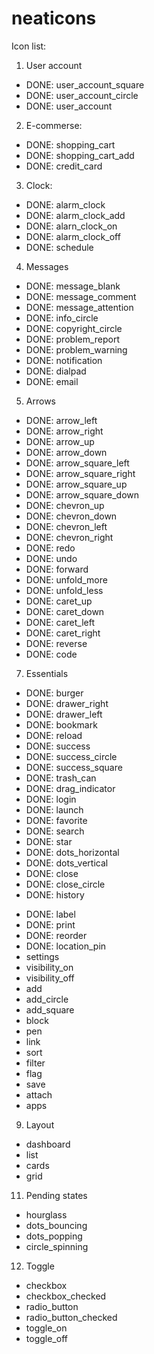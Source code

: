# neaticons

Icon list:
1. User account
- DONE: user_account_square
- DONE: user_account_circle
- DONE: user_account

2. E-commerse:
- DONE: shopping_cart
- DONE: shopping_cart_add
- DONE: credit_card

3. Clock:
- DONE: alarm_clock
- DONE: alarm_clock_add
- DONE: alarn_clock_on
- DONE: alarm_clock_off
- DONE: schedule

4. Messages
- DONE: message_blank
- DONE: message_comment
- DONE: message_attention
- DONE: info_circle
- DONE: copyright_circle
- DONE: problem_report
- DONE: problem_warning
- DONE: notification
- DONE: dialpad
- DONE: email

5. Arrows
- DONE: arrow_left
- DONE: arrow_right
- DONE: arrow_up
- DONE: arrow_down
- DONE: arrow_square_left
- DONE: arrow_square_right
- DONE: arrow_square_up
- DONE: arrow_square_down
- DONE: chevron_up
- DONE: chevron_down
- DONE: chevron_left
- DONE: chevron_right
- DONE: redo
- DONE: undo
- DONE: forward
- DONE: unfold_more
- DONE: unfold_less
- DONE: caret_up
- DONE: caret_down
- DONE: caret_left
- DONE: caret_right
- DONE: reverse
- DONE: code

<!-- 6. Screen
- aspect_ratio
- zoom_in
- zoom_out
- fullscreen_enter
- fullscreen_exit -->

7. Essentials
- DONE: burger
- DONE: drawer_right
- DONE: drawer_left
- DONE: bookmark
- DONE: reload
- DONE: success
- DONE: success_circle
- DONE: success_square
- DONE: trash_can
- DONE: drag_indicator
- DONE: login
- DONE: launch
- DONE: favorite
- DONE: search
- DONE: star
- DONE: dots_horizontal
- DONE: dots_vertical
- DONE: close
- DONE: close_circle
- DONE: history
<!-- - home -->
- DONE: label
- DONE: print
- DONE: reorder
- DONE: location_pin
- settings
- visibility_on
- visibility_off
- add
- add_circle
- add_square
- block
- pen
- link
- sort
- filter
- flag
- save
- attach
- apps


<!-- 8. Dates
- calendar_blank
- calendar_range
- calendar_event -->

9. Layout
- dashboard
- list
- cards
- grid

<!-- 10. Media control
- play
- play_circle
- pause
- pause_circle
- stop
- stop_circle
- eject
- eject_circle
- fast_forward
- fast_forward_circle
- fast_rewind
- fast_rewind_circle
- playlist_add
- playlist_checked
- playlist_play
- shuffle
- skip_next
- skip_next_circle
- skip_previous
- skip_previous_circle
- volume_up
- volume_down
- volume_mute
- volume_off
- microphone -->

11. Pending states
- hourglass
- dots_bouncing
- dots_popping
- circle_spinning

12. Toggle
- checkbox
- checkbox_checked
- radio_button
- radio_button_checked
- toggle_on
- toggle_off
